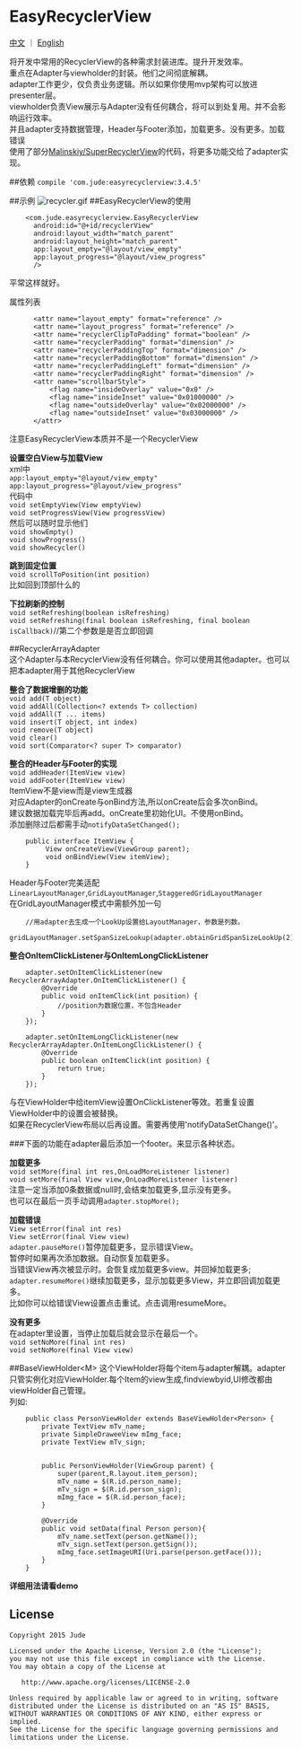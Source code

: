 # EasyRecyclerView
[中文](https://github.com/Jude95/EasyRecyclerView/blob/master/README.md) ｜ [English](https://github.com/Jude95/EasyRecyclerView/blob/master/README_en.md)

将开发中常用的RecyclerView的各种需求封装进库。提升开发效率。  
重点在Adapter与viewholder的封装。他们之间彻底解耦。  
adapter工作更少，仅负责业务逻辑。所以如果你使用mvp架构可以放进presenter层。  
viewholder负责View展示与Adapter没有任何耦合，将可以到处复用。并不会影响运行效率。  
并且adapter支持数据管理，Header与Footer添加，加载更多。没有更多。加载错误  
使用了部分[Malinskiy/SuperRecyclerView](https://github.com/Malinskiy/SuperRecyclerView)的代码，将更多功能交给了adapter实现。    


##依赖
`compile 'com.jude:easyrecyclerview:3.4.5'`


##示例
![recycler.gif](recycler3.gif)
##EasyRecyclerView的使用

        <com.jude.easyrecyclerview.EasyRecyclerView
          android:id="@+id/recyclerView"
          android:layout_width="match_parent"
          android:layout_height="match_parent"
          app:layout_empty="@layout/view_empty"
          app:layout_progress="@layout/view_progress"
          />

平常这样就好。

属性列表

          <attr name="layout_empty" format="reference" />
          <attr name="layout_progress" format="reference" />
          <attr name="recyclerClipToPadding" format="boolean" />
          <attr name="recyclerPadding" format="dimension" />
          <attr name="recyclerPaddingTop" format="dimension" />
          <attr name="recyclerPaddingBottom" format="dimension" />
          <attr name="recyclerPaddingLeft" format="dimension" />
          <attr name="recyclerPaddingRight" format="dimension" />
          <attr name="scrollbarStyle">
              <flag name="insideOverlay" value="0x0" />
              <flag name="insideInset" value="0x01000000" />
              <flag name="outsideOverlay" value="0x02000000" />
              <flag name="outsideInset" value="0x03000000" />
          </attr>

注意EasyRecyclerView本质并不是一个RecyclerView

**设置空白View与加载View**  
xml中  
`app:layout_empty="@layout/view_empty"`  
`app:layout_progress="@layout/view_progress"`  
代码中  
`void setEmptyView(View emptyView)`  
`void setProgressView(View progressView)`  
然后可以随时显示他们  
`void showEmpty()`  
`void showProgress()`  
`void showRecycler() `

**跳到固定位置**  
`void scrollToPosition(int position)`  
比如回到顶部什么的

**下拉刷新的控制**  
`void setRefreshing(boolean isRefreshing)`   
`void setRefreshing(final boolean isRefreshing, final boolean isCallback)`//第二个参数是是否立即回调

##RecyclerArrayAdapter<T>  
这个Adapter与本RecyclerView没有任何耦合。你可以使用其他adapter。也可以把本adapter用于其他RecyclerView  

**整合了数据增删的功能**  
`void add(T object) `  
`void addAll(Collection<? extends T> collection)`  
`void addAll(T ... items) `  
`void insert(T object, int index)`  
`void remove(T object)`  
`void clear()`  
`void sort(Comparator<? super T> comparator)`  

**整合的Header与Footer的实现**  
`void addHeader(ItemView view)`  
`void addFooter(ItemView view)`  
ItemView不是view而是view生成器  
对应Adapter的onCreate与onBind方法,所以onCreate后会多次onBind。  
建议数据加载完毕后再add。onCreate里初始化UI。不使用onBind。  
添加删除过后都需手动`notifyDataSetChanged();`  

        public interface ItemView {
             View onCreateView(ViewGroup parent);
             void onBindView(View itemView);
        }

Header与Footer完美适配`LinearLayoutManager`,`GridLayoutManager`,`StaggeredGridLayoutManager`  
在GridLayoutManager模式中需额外加一句
        
        //用adapter去生成一个LookUp设置给LayoutManager，参数是列数。
         gridLayoutManager.setSpanSizeLookup(adapter.obtainGridSpanSizeLookUp(2));

**整合OnItemClickListener与OnItemLongClickListener**  

        adapter.setOnItemClickListener(new RecyclerArrayAdapter.OnItemClickListener() {
            @Override
            public void onItemClick(int position) {
                //position为数据位置，不包含Header
            }
        });

        adapter.setOnItemLongClickListener(new RecyclerArrayAdapter.OnItemLongClickListener() {
            @Override
            public boolean onItemClick(int position) {
                return true;
            }
        });

与在ViewHolder中给itemView设置OnClickListener等效。若重复设置ViewHolder中的设置会被替换。  
如果在RecyclerView布局以后再设置。需要再使用'notifyDataSetChange()'。

###下面的功能在adapter最后添加一个footer。来显示各种状态。

**加载更多**  
`void setMore(final int res,OnLoadMoreListener listener)`  
`void setMore(final View view,OnLoadMoreListener listener)`  
注意一定当添加0条数据或null时,会结束加载更多,显示没有更多。  
也可以在最后一页手动调用`adapter.stopMore();`  
 
**加载错误**  
`View setError(final int res)`  
`View setError(final View view)`  
`adapter.pauseMore()`暂停加载更多，显示错误View。  
暂停时如果再次添加数据。自动恢复加载更多。  
当错误View再次被显示时。会恢复成加载更多view。并回掉加载更多;  
`adapter.resumeMore()`继续加载更多，显示加载更多View，并立即回调加载更多。  
比如你可以给错误View设置点击重试。点击调用resumeMore。  

**没有更多**  
在adapter里设置，当停止加载后就会显示在最后一个。  
`void setNoMore(final int res)`   
`void setNoMore(final View view)`  

##BaseViewHolder\<M\>
这个ViewHolder将每个item与adapter解耦。adapter只管实例化对应ViewHolder.每个Item的view生成,findviewbyid,UI修改都由viewHolder自己管理。  
列如:

        public class PersonViewHolder extends BaseViewHolder<Person> {
            private TextView mTv_name;
            private SimpleDraweeView mImg_face;
            private TextView mTv_sign;
        
        
            public PersonViewHolder(ViewGroup parent) {
                super(parent,R.layout.item_person);
                mTv_name = $(R.id.person_name);
                mTv_sign = $(R.id.person_sign);
                mImg_face = $(R.id.person_face);
            }
        
            @Override
            public void setData(final Person person){
                mTv_name.setText(person.getName());
                mTv_sign.setText(person.getSign());
                mImg_face.setImageURI(Uri.parse(person.getFace()));
            }
        }


**详细用法请看demo**

License
-------

    Copyright 2015 Jude

    Licensed under the Apache License, Version 2.0 (the "License");
    you may not use this file except in compliance with the License.
    You may obtain a copy of the License at

       http://www.apache.org/licenses/LICENSE-2.0

    Unless required by applicable law or agreed to in writing, software
    distributed under the License is distributed on an "AS IS" BASIS,
    WITHOUT WARRANTIES OR CONDITIONS OF ANY KIND, either express or implied.
    See the License for the specific language governing permissions and
    limitations under the License.





